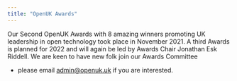 ```yaml
---
title: "OpenUK Awards"
---
```


Our Second OpenUK Awards with 8 amazing winners promoting UK leadership in open technology took place in November 2021. A third Awards 
is planned for 2022 and will again be led by Awards Chair Jonathan Esk Riddell. We are keen to have new folk join our Awards Committee 
 - please email [admin@openuk.uk](mailto:admin@openuk.uk) if you are interested. 
